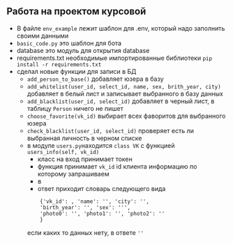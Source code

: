 ## Работа на проектом курсовой  
  
* В файле `env_example` лежит шаблон для .env,  который надо заполнить своими данными  
* `basic_code.py`  это шаблон для бота
* database это модуль для открытия database
* requirements.txt необходимые импортированные библиотеки `pip install -r requirements.txt`
* сделал новые функции для записи в БД  
  - `add_person_to_base()`  добавляет юзера в базу
  - `add_whitelist(user_id, select_id, name, sex, brith_year, city)` добавляет в белый лист и записывает
  выбранного в базу данных
  - `add_blacklist(user_id, select_id)` добавляет в черный лист, в таблицу `Person` ничего не пишет
  - `choose_favorite(vk_id)`   выбирает всех фаворитов для выбранного юзера
  - `check_blacklist(user_id, select_id)` проверяет есть ли выбранная личность в черном списке
  * в модуле  `users.py`находится `class VK` с функцией `users_info(self, vk_id)`  
    - класс на вход принимает токен  
    - функция принимает `vk_id` id  клиента информацию по которому запрашиваем
    - в 
    - ответ приходит словарь следующего вида
    ```
        {'vk_id': , 'name': '', 'city': '',
        'birth_year': '', 'sex': ''',
        'photo0': '', 'photo1': '', 'photo2': ''
        } 
    ```
      если каких то данных нету, в ответе `''`
